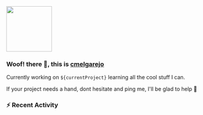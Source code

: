 <img src="https://avatars3.githubusercontent.com/u/2163649?s=400&u=13119a794e394b32643e8baae5dd2f0d39d93738&v=4"  width="120" height="120">

### Woof! there 👋, this is [cmelgarejo](https://cmelgarejo.dev)

Currently working on `${currentProject}` learning all the cool stuff I can.

If your project needs a hand, dont hesitate and ping me, I'll be glad to help 💪

### :zap: Recent Activity

<!--START_SECTION:activity-->
